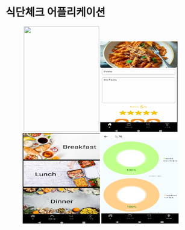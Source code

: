 # 식단체크 어플리케이션

<div align="center">
    <img width="200" height ="280" src="./asset/홈.png">
    <img width="205" height ="240" src="./asset/1.png">
    <img width="205" height ="240" src="./asset/2.png">
    <img width="205" height ="240" src="./asset/4.png">
</div>
